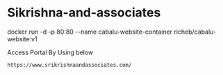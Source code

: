 # Sikrishna-and-associates


docker run -d -p 80:80 --name cabalu-website-container richeb/cabalu-website:v1

Access Portal By Using below
```
https://www.srikrishnaandassociates.com/

```
